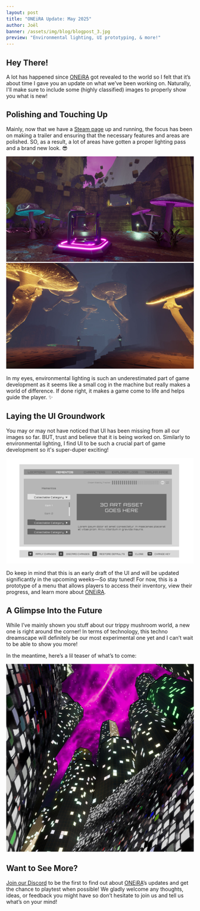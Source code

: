 ```yaml
---
layout: post
title: "ONEiRA Update: May 2025"
author: Joël
banner: /assets/img/blog/blogpost_3.jpg
preview: "Environmental lighting, UI prototyping, & more!"
---
```

<h2 class="post-h2">Hey There!</h2>

A lot has happened since <a class="post-link" href="https://dreammatterlabs.com/">ONEiRA</a> got revealed to the world so I felt that it’s about time I gave you an update on what we’ve been working on. Naturally, I'll make sure to include some (highly classified) images to properly show you what is new!

<h2 class="post-h2">Polishing and Touching Up</h2>

Mainly, now that we have a <a class="post-link" href="https://store.steampowered.com/app/3521080/ONEiRA/?utm_source=website&utm_medium=other&utm_campaign=wishlist&utm_content=blogpost_5" target="_blank">Steam page</a> up and running, the focus has been on making a trailer and ensuring that the necessary features and areas are polished. SO, as a result, a lot of areas have gotten a proper lighting pass and a brand new look. 😎

<img class="img-fluid post-image w-100" src="/assets/img/blog/oneira_ss_1.jpg">

<img class="img-fluid post-image w-100" src="/assets/img/blog/oneira_ss_2.jpg">

In my eyes, environmental lighting is such an underestimated part of game development as it seems like a small cog in the machine but really makes a world of difference. If done right, it makes a game come to life and helps guide the player. ✨

<h2 class="post-h2">Laying the UI Groundwork</h2>

You may or may not have noticed that UI has been missing from all our images so far. BUT, trust and believe that it is being worked on. Similarly to environmental lighting, I find UI to be such a crucial part of game development so it's super-duper exciting!

<img class="img-fluid post-image w-100" src="/assets/img/blog/ui_prototype_1.jpg">

Do keep in mind that this is an early draft of the UI and will be updated significantly in the upcoming weeks—So stay tuned! For now, this is a prototype of a menu that allows players to access their inventory, view their progress, and learn more about <a class="post-link" href="https://dreammatterlabs.com/">ONEiRA</a>.

<h2 class="post-h2">A Glimpse Into the Future</h2>

While I’ve mainly shown you stuff about our trippy mushroom world, a new one is right around the corner! In terms of technology, this techno dreamscape will definitely be our most experimental one yet and I can’t wait to be able to show you more!

In the meantime, here’s a lil teaser of what’s to come:

<img class="img-fluid post-image w-50" src="/assets/img/blog/oneira_ss_3.jpg">

<h2 class="post-h2">Want to See More?</h2>

<a class="post-link" href="https://discord.gg/XAYvJhkkqE">Join our Discord</a> to be the first to find out about <a class="post-link" href="https://dreammatterlabs.com/">ONEiRA</a>’s updates and get the chance to playtest when possible! We gladly welcome any thoughts, ideas, or feedback you might have so don’t hesitate to join us and tell us what’s on your mind!